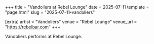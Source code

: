 +++
title = "Vandoliers at Rebel Lounge"
date = 2025-07-11
template = "page.html"
slug = "2025-07-11-vandoliers"

[extra]
artist = "Vandoliers"
venue = "Rebel Lounge"
venue_url = "https://rebelbar.com"
+++

Vandoliers performs at Rebel Lounge.
